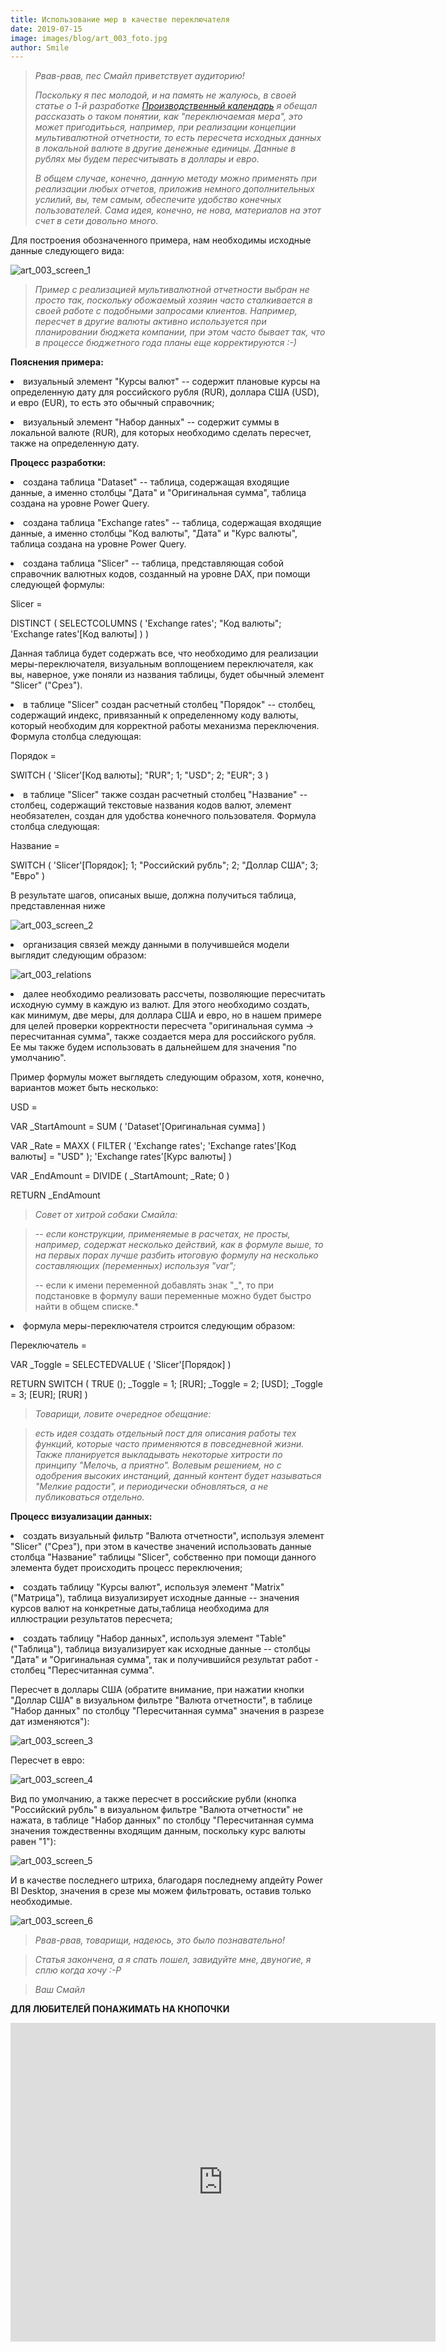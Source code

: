 ```yaml
---
title: Использование мер в качестве переключателя
date: 2019-07-15
image: images/blog/art_003_foto.jpg
author: Smile
---
```


> *Рвав-рвав, пес Смайл приветствует аудиторию!*
>
> *Поскольку я пес молодой, и на память не жалуюсь, в своей статье о 1-й разработке [Производственный календарь](https://kkadikin.ru/ru/blog/dev_001/) я обещал рассказать о таком понятии, как "переключаемая мера", это может пригодитьься, например, при реализации концепции мультивалютной отчетности, то есть пересчета исходных данных в локальной валюте в другие денежные единицы. Данные в рублях мы будем пересчитывать в доллары и евро.*
>
> *В общем случае, конечно, данную методу можно применять при реализации любых отчетов, приложив немного дополнительных услилий, вы, тем самым, обеспечите удобство конечных пользователей. Сама идея, конечно, не нова, материалов на этот счет в сети довольно много.*

Для построения обозначенного примера, нам необходимы исходные данные следующего вида:

![art_003_screen_1](https://kkadikin.ru/images/blog/art_003_screen_1.jpg)

> *Пример с реализацией мультивалютной отчетности выбран не просто так, поскольку обожаемый хозяин часто сталкивается в своей работе с подобными запросами клиентов. Например, пересчет в другие валюты активно используется при планировании бюджета компании, при этом часто бывает так, что в процессе бюджетного года планы еще корректируются :-)*

**Пояснения примера:**

**<li>** визуальный элемент "Курсы валют" -- cодержит плановые курсы на определенную дату для российского рубля (RUR), доллара США (USD), и евро (EUR), то есть это обычный справочник;

**<li>** визуальный элемент "Набор данных" -- cодержит суммы в локальной валюте (RUR), для которых необходимо сделать пересчет, также на определенную дату.

**Процесс разработки:**

**<li>** создана таблица "Dataset" -- таблица, содержащая входящие данные, а именно столбцы "Дата" и "Оригинальная сумма", таблица создана на уровне Power Query.

**<li>** создана таблица "Exchange rates" -- таблица, содержащая входящие данные, а именно столбцы "Код валюты", "Дата" и "Курс валюты", таблица создана на уровне Power Query.

**<li>** создана таблица "Slicer" -- таблица, представляющая собой справочник валютных кодов, созданный на уровне DAX, при помощи следующей формулы:

Slicer = 

DISTINCT (
    SELECTCOLUMNS ( 'Exchange rates'; "Код валюты"; 'Exchange rates'[Код валюты] )
)

Данная таблица будет содержать все, что необходимо для реализации меры-переключателя, визуальным воплощением переключателя, как вы, наверное, уже поняли из названия таблицы, будет обычный элемент "Slicer" ("Срез").

**<li>** в таблице "Slicer" создан расчетный столбец "Порядок" -- столбец, содержащий индекс, привязанный к определенному коду валюты, который необходим для корректной работы механизма переключения. Формула столбца следующая:

Порядок =

SWITCH ( 'Slicer'[Код валюты]; "RUR"; 1; "USD"; 2; "EUR"; 3 )

**<li>** в таблице "Slicer" также создан расчетный столбец "Название" -- столбец, содержащий текстовые названия кодов валют, элемент необязателен, создан для удобства конечного пользователя. Формула столбца следующая:

Название = 

SWITCH ( 'Slicer'[Порядок]; 1; "Российский рубль"; 2; "Доллар США"; 3; "Евро" )

В результате шагов, описаных выше, должна получиться таблица, представленная ниже

![art_003_screen_2](https://kkadikin.ru/images/blog/art_003_screen_2.jpg)

**<li>** организация связей между данными в получившейся модели выглядит следующим образом:

![art_003_relations](https://kkadikin.ru/images/blog/art_003_relations.jpg)

**<li>** далее необходимо реализовать рассчеты, позволяющие пересчитать исходную сумму в каждую из валют. Для этого необходимо создать, как минимум, две меры, для доллара США и евро, но в нашем примере для целей проверки корректности пересчета "оригинальная сумма -> пересчитанная сумма", также создается мера для российского рубля. Ее мы также будем использовать в дальнейшем для значения "по умолчанию".

Пример формулы может выглядеть следующим образом, хотя, конечно, вариантов может быть несколько:

USD = 

VAR _StartAmount = SUM ( 'Dataset'[Оригинальная  сумма] )

VAR _Rate = MAXX ( FILTER ( 'Exchange rates'; 'Exchange rates'[Код валюты] = "USD" ); 'Exchange rates'[Курс валюты] )

VAR _EndAmount = DIVIDE ( _StartAmount; _Rate; 0 )

RETURN _EndAmount

> *Совет от хитрой собаки Смайла:* 

> -- *если конструкции, применяемые в расчетах, не просты, например, содержат несколько действий, как в формуле выше, то на первых порах лучше разбить итоговую формулу на несколько составляющих (переменных) используя "var";*
>
> -- если к имени переменной добавлять знак "_", то при подстановке в формулу ваши переменные можно будет быстро найти в общем списке.*

**<li>** формула меры-переключателя строится следующим образом:

Переключатель = 

VAR _Toggle = SELECTEDVALUE ( 'Slicer'[Порядок] )

RETURN SWITCH ( TRUE (); _Toggle = 1; [RUR]; _Toggle = 2; [USD]; _Toggle = 3; [EUR]; [RUR] )

> *Товарищи, ловите очередное обещание:* 

> *есть идея создать отдельный пост для описания работы тех функций, которые часто применяются в повседневной жизни. Также планируется выкладывать некоторые хитрости по принципу "Мелочь, а приятно". Волевым решением, но с одобрения высоких инстанций, данный контент будет называться "Мелкие радости", и периодически обновляться, а не публиковаться отдельно.*

**Процесс визуализации данных:**

**<li>** создать визуальный фильтр "Валюта отчетности", используя элемент "Slicer" ("Срез"), при этом в качестве значений использовать данные столбца "Название" таблицы "Slicer", собственно при помощи данного элемента будет происходить процесс переключения;

**<li>** создать таблицу "Курсы валют", используя элемент "Matrix" ("Матрица"), таблица визуализирует исходные данные -- значения курсов валют на конкретные даты,таблица необходима для иллюстрации результатов пересчета;

**<li>** создать таблицу "Набор данных", используя элемент "Table" ("Таблица"), таблица визуализирует как исходные данные -- столбцы "Дата" и "Оригинальная сумма", так и получившийся результат работ - столбец "Пересчитанная сумма".

Пересчет в доллары США (обратите внимание, при нажатии кнопки "Доллар США" в визуальном фильтре "Валюта отчетности", в таблице "Набор данных" по столбцу "Пересчитанная сумма" значения в разрезе дат изменяются"):

![art_003_screen_3](https://kkadikin.ru/images/blog/art_003_screen_3.jpg)

Пересчет в евро:

![art_003_screen_4](https://kkadikin.ru/images/blog/art_003_screen_4.jpg)

Вид по умолчанию, а также пересчет в российские рубли (кнопка "Российский рубль" в визуальном фильтре "Валюта отчетности" не нажата, в таблице "Набор данных" по столбцу "Пересчитанная сумма значения тождественны входящим данным, поскольку курс валюты равен "1"):

![art_003_screen_5](https://kkadikin.ru/images/blog/art_003_screen_5.jpg)

И в качестве последнего штриха, благодаря последнему апдейту Power BI Desktop, значения в срезе мы можем фильтровать, оставив только необходимые.

![art_003_screen_6](https://kkadikin.ru/images/blog/art_003_screen_6.jpg)

> *Рвав-рвав, товарищи, надеюсь, это было познавательно!*

> *Статья закончена, а я спать пошел, завидуйте мне, двуногие, я сплю когда хочу :-Р*

> *Ваш Смайл*

**ДЛЯ ЛЮБИТЕЛЕЙ ПОНАЖИМАТЬ НА КНОПОЧКИ**

<iframe width="680" height="510" src="https://app.powerbi.com/view?r=eyJrIjoiZjIzOGUwODEtNGU0Ni00MzFkLTg1YWUtMzUzNjQwZjQ5NjRjIiwidCI6IjcyMTYyZmFhLWM0ZDMtNGVkNi04OWJkLWEzNzY0MjE3MDA2MyIsImMiOjl9" frameborder="0" allowFullScreen="true"></iframe>